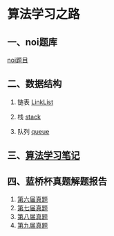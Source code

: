 # 算法学习之路

## 一、noi题库
[noi题目](noi)

## 二、数据结构
1. 链表
[LinkList](DataStructure/LinkList)

2. 栈
[stack](DataStructure/Stack)

3. 队列
[queue](DataStructure/queue)

## 三、[算法学习笔记](algorithm)

## 四、蓝桥杯真题解题报告
1. [第六届真题](lqb/6)
2. [第七届真题](lqb/7)
3. [第八届真题](lqb/8)
4. [第九届真题](lqb/9)
